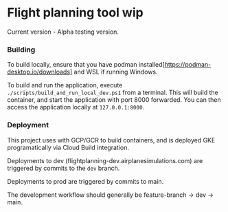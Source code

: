 # Flight planning tool wip

Current version - Alpha testing version.


### Building
To build locally, ensure that you have podman installed[https://podman-desktop.io/downloads] and WSL if running Windows.

To build and run the application, execute `./scripts/build_and_run_local_dev.ps1` from a terminal.
This will build the container, and start the application with port 8000 forwarded.
You can then access the application locally at `127.0.0.1:8000`.


### Deployment
This project uses with GCP/GCR to build containers, and is deployed GKE programatically via Cloud Build integration.

Deployments to dev (flightplanning-dev.airplanesimulations.com) are triggered by commits to the `dev` branch.

Deployments to prod are triggered by commits to main.

The development workflow should generally be feature-branch -> dev -> main.

